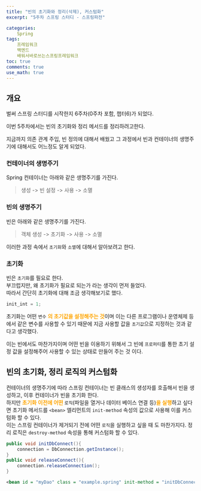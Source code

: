```yaml
---
title: "빈의 초기화와 정리(삭제), 커스텀화"
excerpt: "5주차 스프링 스터디 - 스프링파전"

categories:
    Spring
tags:
    프레임워크
    백엔드
    배워서바로쓰는스프링프레임워크
toc: true
comments: true
use_math: true
---
```

<style type = 'text/css'>
    .o{
    font-weight: bold;
    color:orange;
    }

</style>

## 개요  
벌써 스프링 스터디를 시작한지 6주차(0주차 포함, 챕터6)가 되었다.  

이번 5주차에서는 빈의 초기화와 정리 메서드를 정리하려고한다.  

지금까지 의존 관계 주입, 빈 정의에 대해서 배웠고 그 과정에서 빈과 컨테이너의 생명주기에 대해서도 어느정도 알게 되었다.  
  
### 컨테이너의 생명주기  
Spring 컨테이너는 아래와 같은 생명주기를 가진다.  
>생성 -> 빈 설정 -> 사용 -> 소멸  

### 빈의 생명주기  
빈은 아래와 같은 생명주기를 가진다.  
>객체 생성 -> 초기화 -> 사용 -> 소멸  
  
이러한 과정 속에서 `초기화`와 `소멸`에 대해서 알아보려고 한다.  
  
### 초기화  
빈은 `초기화`를 필요로 한다.  
부끄럽지만, 왜 초기화가 필요로 되는가 라는 생각이 먼저 들었다.  
따라서 간단히 초기화에 대해 조금 생각해보기로 했다.  

```java  
init_int = 1;
```  

초기화는 어떤 `변수` <span class ="o">의 초기값을 설정해주는 것</span>이며 이는 다른 프로그램이나 운영체제 등에서 같은 변수를 사용할 수 있기 때문에 지금 사용할 값을 `초기값`으로 지정하는 것과 같다고 생각했다.  
  
이는 빈에서도 마찬가지이며 어떤 빈을 이용하기 위해서 그 빈에 `프로퍼티`를 통한 초기 설정 값을 설정해주어 사용할 수 있는 상태로 만들어 주는 것 이다.  

## 빈의 초기화, 정리 로직의 커스텀화  
  
컨테이너의 생명주기에 따라 스프링 컨테이너는 빈 클래스의 생성자를 호출해서 빈을 생성하고, 이후 컨테이너가 빈을 초기화 한다.  
하지만 <span class = "o">초기화 이전에 어떤 </span>`로직`(파일을 열거나 데이터 베이스 연결 등)<span class = "o">을 실행</span>하고 싶다면 초기화 메서드를 `<bean>` 엘리먼트의 `init-method` 속성의 값으로 사용해 이를 커스텀화 할 수 있다.  
이는 스프링 컨테이너가 제거되기 전에 어떤 `로직`을 실행하고 싶을 때 도 마찬가지다. 정리 로직은 `destroy-method` 속성을 통해 커스텀화 할 수 있다.  
  
```java  
public void initDbConnect(){
    connection = DbConnection.getInstance();
}
public void releaseConnect(){
    connection.releaseConnection();
}

```  

```xml  
<bean id = "myDao" class = "example.spring" init-method = "initDbConnect" destroy-method = "releaseDbConnection">
```  
  
